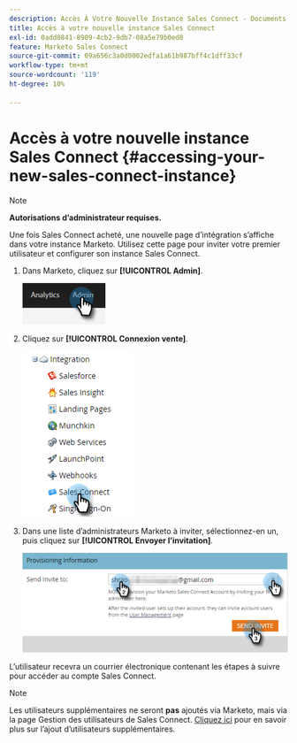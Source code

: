 ```yaml
---
description: Accès À Votre Nouvelle Instance Sales Connect - Documents Marketo - Documentation Du Produit
title: Accès à votre nouvelle instance Sales Connect
exl-id: 0add0841-8909-4cb2-9db7-08a5e79b0ed8
feature: Marketo Sales Connect
source-git-commit: 09a656c3a0d0002edfa1a61b987bff4c1dff33cf
workflow-type: tm+mt
source-wordcount: '119'
ht-degree: 10%

---
```


# Accès à votre nouvelle instance Sales Connect {#accessing-your-new-sales-connect-instance}

>[!NOTE]
>
>**Autorisations d’administrateur requises.**

Une fois Sales Connect acheté, une nouvelle page d’intégration s’affiche dans votre instance Marketo. Utilisez cette page pour inviter votre premier utilisateur et configurer son instance Sales Connect.

1. Dans Marketo, cliquez sur **[!UICONTROL Admin]**.

   ![](assets/accessing-your-new-sales-connect-instance-1.png)

1. Cliquez sur **[!UICONTROL Connexion vente]**.

   ![](assets/accessing-your-new-sales-connect-instance-2.png)

1. Dans une liste d’administrateurs Marketo à inviter, sélectionnez-en un, puis cliquez sur **[!UICONTROL Envoyer l’invitation]**.

   ![](assets/accessing-your-new-sales-connect-instance-3.png)

L’utilisateur recevra un courrier électronique contenant les étapes à suivre pour accéder au compte Sales Connect.

>[!NOTE]
>
>Les utilisateurs supplémentaires ne seront **pas** ajoutés via Marketo, mais via la page Gestion des utilisateurs de Sales Connect. [Cliquez ici](/help/marketo/product-docs/marketo-sales-connect/admin/invite-users.md) pour en savoir plus sur l’ajout d’utilisateurs supplémentaires.
